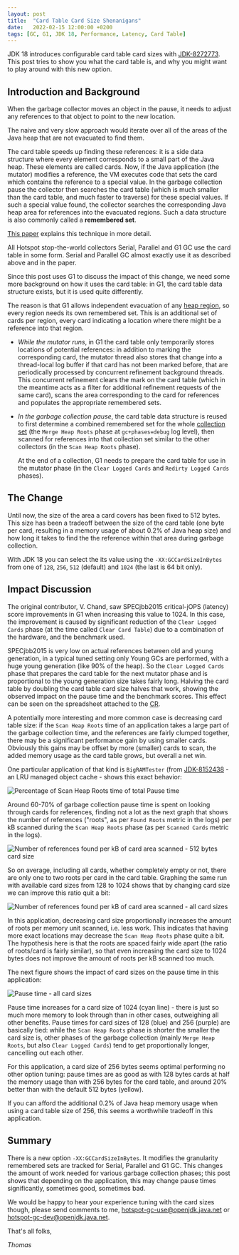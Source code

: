 ```yaml
---
layout: post
title:  "Card Table Card Size Shenanigans"
date:   2022-02-15 12:00:00 +0200
tags: [GC, G1, JDK 18, Performance, Latency, Card Table]
---
```


JDK 18 introduces configurable card table card sizes with [JDK-8272773](https://bugs.openjdk.java.net/browse/JDK-8272773). This post tries to show you what the card table is, and why you might want to play around with this new option.

## Introduction and Background ##

When the garbage collector moves an object in the pause, it needs to adjust any references to that object to point to the new location.

The naive and very slow approach would iterate over all of the areas of the Java heap that are not evacuated to find them.

The card table speeds up finding these references: it is a side data structure where every element corresponds to a small part of the Java heap. These elements are called cards. Now, if the Java application (the mutator) modifies a reference, the VM executes code that sets the card which contains the reference to a special value. In the garbage collection pause the collector then searches the card table (which is much smaller than the card table, and much faster to traverse) for these special values. If such a special value found, the collector searches the corresponding Java heap area for references into the evacuated regions. Such a data structure is also commonly called a **remembered set**.

[This paper](https://citeseer.ist.psu.edu/viewdoc/summary?doi=10.1.1.51.7061) explains this technique in more detail.

All Hotspot stop-the-world collectors Serial, Parallel and G1 GC use the card table in some form. Serial and Parallel GC almost exactly use it as described above and in the paper.

Since this post uses G1 to discuss the impact of this change, we need some more background on how it uses the card table: in G1, the card table data structure exists, but it is used quite differently.

The reason is that G1 allows independent evacuation of any [heap region](https://docs.oracle.com/en/java/javase/17/gctuning/garbage-first-g1-garbage-collector1.html#GUID-15921907-B297-43A4-8C48-DC88035BC7CF), so every region needs its own remembered set. This is an additional set of cards per region, every card indicating a location where there might be a reference into that region.

* *While the mutator runs*, in G1 the card table only temporarily stores locations of potential references: in addition to marking the corresponding card, the mutator thread also stores that change into a thread-local log buffer if that card has not been marked before, that are periodically processed by concurrent refinement background threads. This concurrent refinement clears the mark on the card table (which in the meantime acts as a filter for additional refinement requests of the same card), scans the area corresponding to the card for references and populates the appropriate remembered sets.

* *In the garbage collection pause*, the card table data structure is reused to first determine a combined remembered set for the whole [collection set](https://docs.oracle.com/en/java/javase/17/gctuning/garbage-first-g1-garbage-collector1.html#GUID-3A99AE6C-F80A-4565-A27C-B4AEDF5CDF71) (the `Merge Heap Roots` phase at `gc+phases=debug` log level), then scanned for references into that collection set similar to the other collectors (in the `Scan Heap Roots` phase).

    At the end of a collection, G1 needs to prepare the card table for use in the mutator phase (in the `Clear Logged Cards` and `Redirty Logged Cards` phases).
    
## The Change ##

Until now, the size of the area a card covers has been fixed to 512 bytes. This size has been a tradeoff between the size of the card table (one byte per card, resulting in a memory usage of about 0.2% of Java heap size) and how long it takes to find the the reference within that area during garbage collection.

With JDK 18 you can select the its value using the `-XX:GCCardSizeInBytes` from one of `128`, `256`, `512` (default) and `1024` (the last is 64 bit only).

## Impact Discussion ##

The original contributor, V. Chand, saw SPECjbb2015 critical-jOPS (latency) score improvements in G1 when increasing this value to 1024. In this case, the improvement is caused by significant reduction of the `Clear Logged Cards` phase (at the time called `Clear Card Table`) due to a combination of the hardware, and the benchmark used.

SPECjbb2015 is very low on actual references between old and young generation, in a typical tuned setting only Young GCs are performed, with a huge young generation (like 90% of the heap). So the `Clear Logged Cards` phase that prepares the card table for the next mutator phase and is proportional to the young generation size takes fairly long. Halving the card table by doubling the card table card size halves that work, showing the observed impact on the pause time and the benchmark scores. This effect can be seen on the spreadsheet attached to the [CR](https://bugs.openjdk.java.net/browse/JDK-8272773).

A potentially more interesting and more common case is decreasing card table size: if the `Scan Heap Roots` time of an application takes a large part of the garbage collection time, and the references are fairly clumped together, there may be a significant performance gain by using smaller cards. Obviously this gains may be offset by more (smaller) cards to scan, the added memory usage as the card table grows, but overall a net win.

One particular application of that kind is `BigRAMTester` (from [JDK-8152438](https://bugs.openjdk.java.net/browse/JDK-8152438) - an LRU managed object cache - shows this exact behavior:

![Percentage of Scan Heap Roots time of total Pause time](/assets/20220215-cardsize-scan-heap-roots-512.png)

Around 60-70% of garbage collection pause time is spent on looking through cards for references, finding not a lot as the next graph that shows the number of references ("roots", as per `Found Roots` metric in the logs) per kB scanned during the `Scan Heap Roots` phase (as per `Scanned Cards` metric in the logs).

![Number of references found per kB of card area scanned - 512 bytes card size](/assets/20220215-cardsize-cards-per-kb-512.png)

So on average, including all cards, whether completely empty or not, there are only one to two roots per card in the card table. Graphing the same run with available card sizes from 128 to 1024 shows that by changing card size we can improve this ratio quit a bit:

![Number of references found per kB of card area scanned - all card sizes](/assets/20220215-cardsize-cards-per-kb-all.png)

In this application, decreasing card size proportionally increases the amount of roots per memory unit scanned, i.e. less work. This indicates that having more exact locations may decrease the `Scan Heap Roots` phase quite a bit. The hypothesis here is that the roots are spaced fairly wide apart (the ratio of roots/card is fairly similar), so that even increasing the card size to 1024 bytes does not improve the amount of roots per kB scanned too much.

The next figure shows the impact of card sizes on the pause time in this application:

![Pause time - all card sizes](/assets/20220215-cardsize-pausetime-all.png)

Pause time increases for a card size of 1024 (cyan line) - there is just so much more memory to look through than in other cases, outweighing all other benefits. Pause times for card sizes of 128 (blue) and 256 (purple) are basically tied: while the `Scan Heap Roots` phase is shorter the smaller the card size is, other phases of the garbage collection (mainly `Merge Heap Roots`, but also `Clear Logged Cards`) tend to get proportionally longer, cancelling out each other.

For this application, a card size of 256 bytes seems optimal performing no other option tuning: pause times are as good as with 128 bytes cards at half the memory usage than with 256 bytes for the card table, and around 20% better than with the default 512 bytes (yellow).

If you can afford the additional 0.2% of Java heap memory usage when using a card table size of 256, this seems a worthwhile tradeoff in this application.

## Summary

There is a new option `-XX:GCCardSizeInBytes`. It modifies the granularity remembered sets are tracked for Serial, Parallel and G1 GC. This changes the amount of work needed for various garbage collection phases; this post shows that depending on the application, this may change pause times significantly, sometimes good, sometimes bad.

We would be happy to hear your experience tuning with the card sizes though, please send comments to me, [hotspot-gc-use@openjdk.java.net](mailto:hotspot-gc-use@openjdk.java.net) or [hotspot-gc-dev@openjdk.java.net](mailto:hotspot-gc-dev@openjdk.java.net).


That's all folks,

*Thomas*

